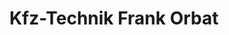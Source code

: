 ---
title: "Kfz-Technik Frank Orbat"
url: /osnabrueck/kfz-technik-frank-orbat/
shop: Autowerkstatt
---